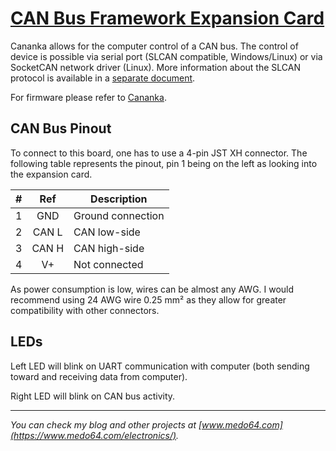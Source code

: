 [CAN Bus Framework Expansion Card](https://medo64.com/cananka/)
===============================================================

Cananka allows for the computer control of a CAN bus. The control of device is
possible via serial port (SLCAN compatible, Windows/Linux) or via SocketCAN
network driver (Linux). More information about the SLCAN protocol is available
in a [separate document](https://github.com/medo64/Cananka/blob/main/PROTOCOL.md).

For firmware please refer to [Cananka](https://github.com/medo64/Cananka/).


## CAN Bus Pinout

To connect to this board, one has to use a 4-pin JST XH connector. The following
table represents the pinout, pin 1 being on the left as looking into the
expansion card.

| # | Ref   | Description                     |
|--:|:-----:|---------------------------------|
| 1 | GND   | Ground connection               |
| 2 | CAN L | CAN low-side                    |
| 3 | CAN H | CAN high-side                   |
| 4 | V+    | Not connected                   |

As power consumption is low, wires can be almost any AWG. I would recommend
using 24 AWG wire 0.25 mm² as they allow for greater compatibility with other
connectors.


## LEDs

Left LED will blink on UART communication with computer (both sending toward and
receiving data from computer).

Right LED will blink on CAN bus activity.


---
*You can check my blog and other projects at [www.medo64.com](https://www.medo64.com/electronics/).*
